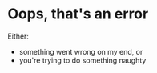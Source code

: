# Oops, that's an error

Either:
- something went wrong on my end, or
- you're trying to do something naughty
